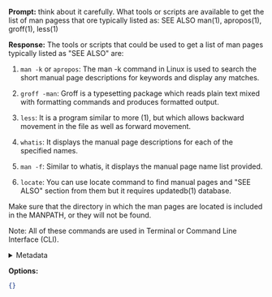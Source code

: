 **Prompt:**
think about it carefully. What tools or scripts are available to get the list of man pagess that ore typically listed as: SEE ALSO man(1), apropos(1), groff(1), less(1)

**Response:**
The tools or scripts that could be used to get a list of man pages typically listed as "SEE ALSO" are:

1. `man -k` or `apropos`: The man -k command in Linux is used to search the short manual page descriptions for keywords and display any matches.

2. `groff -man`: Groff is a typesetting package which reads plain text mixed with formatting commands and produces formatted output.

3. `less`: It is a program similar to more (1), but which allows backward movement in the file as well as forward movement.

4. `whatis`: It displays the manual page descriptions for each of the specified names.

5. `man -f`: Similar to whatis, it displays the manual page name list provided.

6. `locate`: You can use locate command to find manual pages and "SEE ALSO" section from them but it requires updatedb(1) database.

Make sure that the directory in which the man pages are located is included in the MANPATH, or they will not be found.

Note: All of these commands are used in Terminal or Command Line Interface (CLI).

<details><summary>Metadata</summary>

- Duration: 23169 ms
- Datetime: 2023-08-31T11:56:13.971945
- Model: gpt-4-0613

</details>

**Options:**
```json
{}
```


